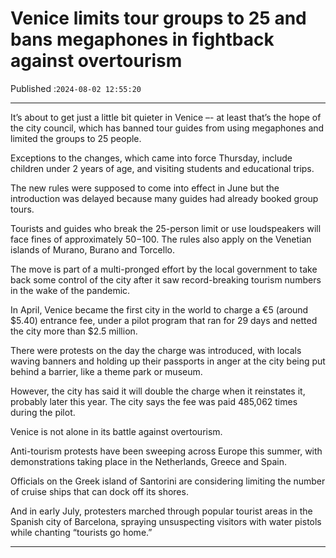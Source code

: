 # Venice limits tour groups to 25 and bans megaphones in fightback against overtourism

Published :`2024-08-02 12:55:20`

---

It’s about to get just a little bit quieter in Venice –- at least that’s the hope of the city council, which has banned tour guides from using megaphones and limited the groups to 25 people.

Exceptions to the changes, which came into force Thursday, include children under 2 years of age, and visiting students and educational trips.

The new rules were supposed to come into effect in June but the introduction was delayed because many guides had already booked group tours.

Tourists and guides who break the 25-person limit or use loudspeakers will face fines of approximately $50-$100. The rules also apply on the Venetian islands of Murano, Burano and Torcello.

The move is part of a multi-pronged effort by the local government to take back some control of the city after it saw record-breaking tourism numbers in the wake of the pandemic.

In April, Venice became the first city in the world to charge a €5 (around $5.40) entrance fee, under a pilot program that ran for 29 days and netted the city more than $2.5 million.

There were protests on the day the charge was introduced, with locals waving banners and holding up their passports in anger at the city being put behind a barrier, like a theme park or museum.

However, the city has said it will double the charge when it reinstates it, probably later this year. The city says the fee was paid 485,062 times during the pilot.

Venice is not alone in its battle against overtourism.

Anti-tourism protests have been sweeping across Europe this summer, with demonstrations taking place in the Netherlands, Greece and Spain.

Officials on the Greek island of Santorini are considering limiting the number of cruise ships that can dock off its shores.

And in early July, protesters marched through popular tourist areas in the Spanish city of Barcelona, spraying unsuspecting visitors with water pistols while chanting “tourists go home.”

---

